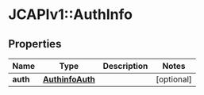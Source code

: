 # JCAPIv1::AuthInfo

## Properties
Name | Type | Description | Notes
------------ | ------------- | ------------- | -------------
**auth** | [**AuthinfoAuth**](AuthinfoAuth.md) |  | [optional] 


